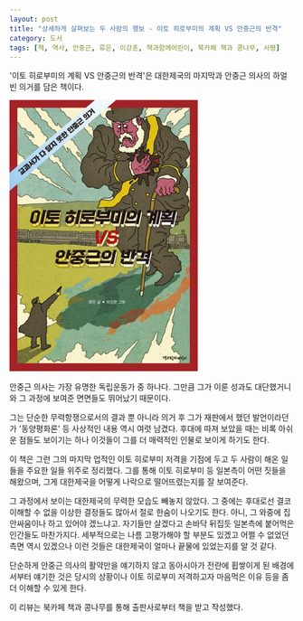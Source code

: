 ```yaml
---
layout: post
title: "상세하게 살펴보는 두 사람의 행보 - 이토 히로부미의 계획 VS 안중근의 반격"
category: 도서
tags: [책, 역사, 안중근, 류은, 이강훈, 책과함께어린이, 북카페 책과 콩나무, 서평]
---
```


'이토 히로부미의 계획 VS 안중근의 반격'은
대한제국의 마지막과 안중근 의사의 하얼빈 의거를 담은 책이다.

![표지](/images/book/ito-hirobumis-plan-vs-an-junggeuns-counter-attack-book-h480.jpg)

안중근 의사는 가장 유명한 독립운동가 중 하나다.
그만큼 그가 이룬 성과도 대단했거니와 그 과정에 보여준 면면들도 뛰어났기 때문이다.

그는 단순한 무력항쟁으로서의 결과 뿐 아니라
의거 후 그가 재판에서 했던 발언이라던가 '동양평화론' 등 사상적인 내용 역시 여럿 남겼다.
후대에 따져 보았을 때는 비록 아쉬운 점들도 보이기는 하나
이것들이 그를 더 매력적인 인물로 보이게 하기도 한다.

이 책은 그런 그의 마지막 업적인 이토 히로부미 저격을 기점에 두고
두 사람이 해온 일들을 주요한 일들 위주로 정리했다.
그를 통해 이토 히로부미 등 일본측이 어떤 짓들을 해왔으며,
그게 대한제국을 어떻게 나락으로 떨어뜨렸는지를 잘 보여준다.

그 과정에서 보이는 대한제국의 무력한 모습도 빼놓지 않았다.
그 중에는 후대로선 결코 이해할 수 없을 이상한 결정들도 많아서 절로 한숨이 나오기도 한다.
아니, 그 와중에 집안싸움이나 하고 있어야 겠느냐고.
자기들만 살겠다고 손바닥 뒤집듯 일본측에 붙어먹은 인간들도 마찬가지다.
세부적으로는 나름 고평가해야 할 부분도 있겠고 어쩔 수 없었던 측면 역시 있겠으나
이런 것들은 대한제국이 얼마나 끝물에 있었는지를 알 것 같다.

단순하게 안중근 의사의 활약만을 얘기하지 않고
동아시아가 전란에 휩쌓이게 된 배경에서부터 얘기한 것은
당시의 상황이나 이토 히로부미 저격하고자 마음먹은 이유 등을 좀 더 이해할 수 있게 한다.



<div class="im im-info">
이 리뷰는 북카페 책과 콩나무를 통해 출판사로부터 책을 받고 작성했다.
</div>
